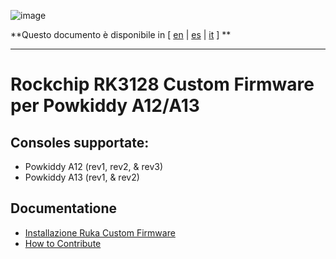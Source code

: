 ![image](https://user-images.githubusercontent.com/67930710/117461690-22bc2e80-af4e-11eb-8ac5-240f600ebe39.png)

**Questo documento è disponibile in [ [en](../README.md) | [es](readme_es.md) | [it](readme_it.md) ] **

---

# Rockchip RK3128 Custom Firmware per Powkiddy A12/A13

## Consoles supportate:

* Powkiddy A12 (rev1, rev2, & rev3)
* Powkiddy A13 (rev1, & rev2)

## Documentatione

* [Installazione Ruka Custom Firmware](install_it.md)
* [How to Contribute](CONTRIBUTING.md)
